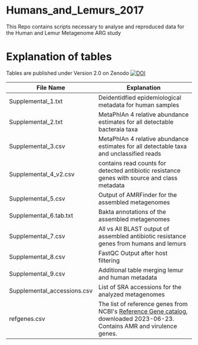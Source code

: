 # Humans_and_Lemurs_2017
This Repo contains scripts necessary to analyse and reproduced data for the Human and Lemur Metagenome ARG study

# Explanation of tables 
Tables are published under Version 2.0 on Zenodo [![DOI](https://zenodo.org/badge/DOI/10.5281/zenodo.10402843.svg)](https://doi.org/10.5281/zenodo.10402843)

File Name            |     Explanation        
------------------|--------------
Supplemental_1.txt | Deidentidfied epidemiological metadata for human samples
Supplemental_2.txt | MetaPhlAn 4 relative abundance estimates for all detectable bacteraia taxa
Supplemental_3.csv | MetaPhlAn 4 relative abundance estimates for all detectable taxa and unclassified reads 
Supplemental_4_v2.csv | contains read counts for detected antibiotic resistance genes with source and class metadata
Supplemental_5.csv | Output of AMRFinder for the assembled metagenomes
Supplemental_6.tab.txt | Bakta annotations of the assembled metagenomes
Supplemental_7.csv | All vs All BLAST output of assembled antibiotic resistance genes from humans and lemurs
Supplemental_8.csv | FastQC Output after host filtering
Supplemental_9.csv | Additional table merging lemur and human metadata
Supplemental_accessions.csv | List of SRA accessions for the analyzed metagenomes
refgenes.csv | The list of reference genes from NCBI's [Reference Gene catalog](https://www.ncbi.nlm.nih.gov/pathogens/refgene/), downloaded 2023-06-23. Contains AMR and virulence genes.
